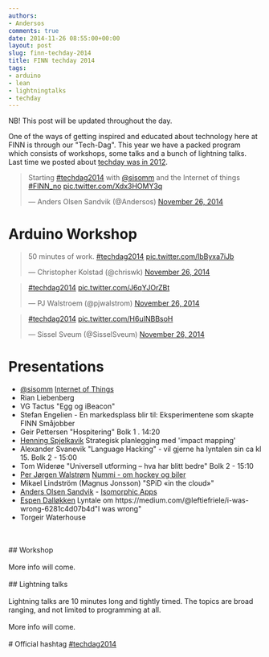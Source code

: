 ```yaml
---
authors:
- Andersos
comments: true
date: 2014-11-26 08:55:00+00:00
layout: post
slug: finn-techday-2014
title: FINN techday 2014
tags:
- arduino
- lean
- lightningtalks
- techday
---
```


NB! This post will be updated throughout the day.

One of the ways of getting inspired and educated about technology here at FINN is through our "Tech-Dag".
This year we have a packed program which consists of workshops, some talks and a bunch of lightning talks.
Last time we posted about <a href="http://tech.finn.no/2012/06/12/technology-day-2012/">techday was in 2012</a>.

<blockquote class="twitter-tweet" data-cards="hidden" lang="en"><p>Starting <a href="https://twitter.com/hashtag/techdag2014?src=hash">#techdag2014</a> with <a href="https://twitter.com/sisomm">@sisomm</a> and the Internet of things <a href="https://twitter.com/hashtag/FINN_no?src=hash">#FINN_no</a> <a href="http://t.co/Xdx3HOMY3q">pic.twitter.com/Xdx3HOMY3q</a></p>&mdash; Anders Olsen Sandvik (@Andersos) <a href="https://twitter.com/Andersos/status/537540778328072193">November 26, 2014</a></blockquote>

# Arduino Workshop

<blockquote class="twitter-tweet" lang="en"><p>50 minutes of work. <a href="https://twitter.com/hashtag/techdag2014?src=hash">#techdag2014</a> <a href="http://t.co/lbByxa7iJb">pic.twitter.com/lbByxa7iJb</a></p>&mdash; Christopher Kolstad (@chriswk) <a href="https://twitter.com/chriswk/status/537559324982509568">November 26, 2014</a></blockquote>

<blockquote class="twitter-tweet" lang="en"><p><a href="https://twitter.com/hashtag/techdag2014?src=hash">#techdag2014</a> <a href="http://t.co/J6qYJOrZBt">pic.twitter.com/J6qYJOrZBt</a></p>&mdash; PJ Walstroem (@pjwalstrom) <a href="https://twitter.com/pjwalstrom/status/537551518179024896">November 26, 2014</a></blockquote>

<blockquote class="twitter-tweet" lang="en"><p><a href="https://twitter.com/hashtag/techdag2014?src=hash">#techdag2014</a> <a href="http://t.co/H6uINBBsoH">pic.twitter.com/H6uINBBsoH</a></p>&mdash; Sissel Sveum (@SisselSveum) <a href="https://twitter.com/SisselSveum/status/537538347087187968">November 26, 2014</a></blockquote>

# Presentations

<ul>
<li><a href="https://twitter.com/sisomm">@sisomm</a> <a href="http://goo.gl/5It5LL">Internet of Things</a></li>
<li>Rian Liebenberg</li>
<li>VG Tactus	"Egg og iBeacon"</li>
<li>Stefan Engelien - En markedsplass blir til: Eksperimentene som skapte FINN Småjobber</li>
<li>Geir Pettersen	<tema>"Hospitering"	Bolk 1 . 14:20</li>
<li><a href="https://twitter.com/spjelkavik">Henning Spjelkavik</a>	Strategisk planlegging med 'impact mapping'</li>
<li>Alexander Svanevik	"Language Hacking" - vil gjerne ha lyntalen sin ca kl 15.	Bolk 2 - 15:00</li>
<li>Tom Widerøe	"Universell utforming – hva har blitt bedre" Bolk 2 - 15:10</li>
<li><a href="https://www.twitter.com/pjwalstrom">Per Jørgen Walstrøm</a>	<a href="https://goo.gl/QVym94">Nummi - om hockey og biler</a></li>
<li>Mikael Lindström (Magnus Jonsson) "SPiD «in the cloud»"</li>
<li><a href="https://twitter.com/andersos">Anders Olsen Sandvik</a> - <a href="http://goo.gl/3kp2gV">Isomorphic Apps</a></li>
<li><a href="https://twitter.com/leftieFriele">Espen Dalløkken</a>	Lyntale om https://medium.com/@leftiefriele/i-was-wrong-6281c4d07b4d"I was wrong"</li>
<li>Torgeir Waterhouse</li>
</ul>
<br><br>
## Workshop
<br><br>
More info will come.
<br><br>
## Lightning talks
<br><br>
Lightning talks are 10 minutes long and tightly timed.  
The topics are broad ranging, and not limited to programming at all.
<br><br>
More info will come.
<br><br>
# Official hashtag <a href="https://twitter.com/search?f=realtime&q=%23techdag2014&src=typd">#techdag2014</a>
